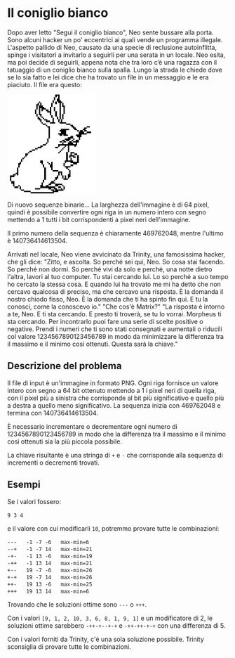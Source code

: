 # Il coniglio bianco

Dopo aver letto "Segui il coniglio bianco", Neo sente bussare alla porta. Sono alcuni hacker un po' eccentrici ai quali vende un programma illegale. L'aspetto pallido di Neo, causato da una specie di reclusione autoinflitta, spinge i visitatori a invitarlo a seguirli per una serata in un locale. Neo esita, ma poi decide di seguirli, appena nota che tra loro c’è una ragazza con il tatuaggio di un coniglio bianco sulla spalla. Lungo la strada le chiede dove se lo sia fatto e lei dice che ha trovato un file in un messaggio e le era piaciuto. Il file era questo:

<img src="white_rabbit.png" width="200" style="image-rendering: pixelated;">

Di nuovo sequenze binarie... La larghezza dell'immagine è di 64 pixel, quindi è possibile convertire ogni riga in un numero intero con segno mettendo a 1 tutti i bit corrispondenti a pixel neri dell'immagine. 

Il primo numero della sequenza è chiaramente 469762048, mentre l'ultimo è 140736414613504.

Arrivati nel locale, Neo viene avvicinato da Trinity, una famosissima hacker, che gli dice: "Zitto, e ascolta. So perché sei qui, Neo. So cosa stai facendo. So perché non dormi. So perché vivi da solo e perché, una notte dietro l'altra, lavori al tuo computer. Tu stai cercando lui. Lo so perché a suo tempo ho cercato la stessa cosa. E quando lui ha trovato me mi ha detto che non cercavo qualcosa di preciso, ma che cercavo una risposta. È la domanda il nostro chiodo fisso, Neo. È la domanda che ti ha spinto fin qui. E tu la conosci, come la conoscevo io."
"Che cos'è Matrix?"
"La risposta è intorno a te, Neo. E ti sta cercando. E presto ti troverà, se tu lo vorrai. Morpheus ti sta cercando. Per incontrarlo puoi fare una serie di scelte positive o negative. Prendi i numeri che ti sono stati consegnati e aumentali o riducili col valore 1234567890123456789 in modo da minimizzare la differenza tra il massimo e il minimo così ottenuti. Questa sarà la chiave."

## Descrizione del problema
Il file di input è un'immagine in formato PNG. Ogni riga fornisce un valore intero con segno a 64 bit ottenuto mettendo a 1 i pixel neri di quella riga, con il pixel più a sinistra che corrisponde al bit più significativo e quello più a destra a quello meno significativo. La sequenza inizia con 469762048 e termina con 140736414613504.

È necessario incrementare o decrementare ogni numero di 1234567890123456789 in modo che la differenza tra il massimo e il minimo così ottenuti sia la più piccola possibile.  

La chiave risultante è una stringa di `+` e `-` che corrisponde alla sequenza di incrementi o decrementi trovati.

## Esempi
Se i valori fossero:
```
9 3 4
```
e il valore con cui modificarli `10`, potremmo provare tutte le combinazioni:
```
---   -1 -7 -6   max-min=6
--+   -1 -7 14   max-min=21
-+-   -1 13 -6   max-min=19
-++   -1 13 14   max-min=21
+--   19 -7 -6   max-min=26
+-+   19 -7 14   max-min=26
++-   19 13 -6   max-min=25
+++   19 13 14   max-min=6
```
Trovando che le soluzioni ottime sono `---` o `+++`.

Con i valori `[9, 1, 2, 10, 3, 6, 8, 1, 9, 1]` e un modificatore di 2, le soluzioni ottime sarebbero `-++-+--+-+` e `-++-++-+-+` con una differenza di 5.

Con i valori forniti da Trinity, c'è una sola soluzione possibile. Trinity sconsiglia di provare tutte le combinazioni. 



